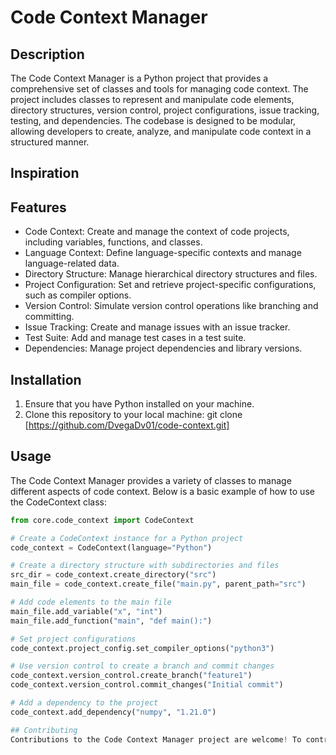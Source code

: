# Code Context Manager

## Description
The Code Context Manager is a Python project that provides a comprehensive set of classes and tools for managing code context. The project includes classes to represent and manipulate code elements, directory structures, version control, project configurations, issue tracking, testing, and dependencies. The codebase is designed to be modular, allowing developers to create, analyze, and manipulate code context in a structured manner.

## Inspiration

## Features
- Code Context: Create and manage the context of code projects, including variables, functions, and classes.
- Language Context: Define language-specific contexts and manage language-related data.
- Directory Structure: Manage hierarchical directory structures and files.
- Project Configuration: Set and retrieve project-specific configurations, such as compiler options.
- Version Control: Simulate version control operations like branching and committing.
- Issue Tracking: Create and manage issues with an issue tracker.
- Test Suite: Add and manage test cases in a test suite.
- Dependencies: Manage project dependencies and library versions.

## Installation
1. Ensure that you have Python installed on your machine.
2. Clone this repository to your local machine:
git clone [https://github.com/DvegaDv01/code-context.git]

## Usage
The Code Context Manager provides a variety of classes to manage different aspects of code context. Below is a basic example of how to use the CodeContext class:

```python
from core.code_context import CodeContext

# Create a CodeContext instance for a Python project
code_context = CodeContext(language="Python")

# Create a directory structure with subdirectories and files
src_dir = code_context.create_directory("src")
main_file = code_context.create_file("main.py", parent_path="src")

# Add code elements to the main file
main_file.add_variable("x", "int")
main_file.add_function("main", "def main():")

# Set project configurations
code_context.project_config.set_compiler_options("python3")

# Use version control to create a branch and commit changes
code_context.version_control.create_branch("feature1")
code_context.version_control.commit_changes("Initial commit")

# Add a dependency to the project
code_context.add_dependency("numpy", "1.21.0")

## Contributing
Contributions to the Code Context Manager project are welcome! To contribute, please fork the repository, make your changes, and submit a pull request.